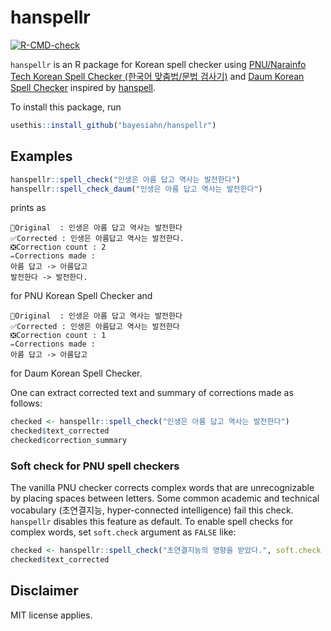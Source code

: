 # hanspellr
<!-- badges: start -->
  [![R-CMD-check](https://github.com/bayesiahn/hanspellr/workflows/R-CMD-check/badge.svg)](https://github.com/bayesiahn/hanspellr/actions)
<!-- badges: end -->

`hanspellr` is an R package for Korean spell checker using [PNU/Narainfo Tech Korean Spell Checker (한국어 맞춤법/문법 검사기)](http://speller.cs.pusan.ac.kr/) and [Daum Korean Spell Checker](https://alldic.daum.net/grammar_checker.do) inspired by [hanspell](https://github.com/9beach/hanspell).

To install this package, run

```r
usethis::install_github("bayesiahn/hanspellr")
```

## Examples

```r
hanspellr::spell_check("인생은 아름 답고 역사는 발전한다")
hanspellr::spell_check_daum("인생은 아름 답고 역사는 발전한다")
```

prints as

```
📰Original  : 인생은 아름 답고 역사는 발전한다
✅Corrected : 인생은 아름답고 역사는 발전한다.
❎Correction count : 2
✏️Corrections made : 
아름 답고 -> 아름답고
발전한다 -> 발전한다.
```

for PNU Korean Spell Checker and

```
📰Original  : 인생은 아름 답고 역사는 발전한다
✅Corrected : 인생은 아름답고 역사는 발전한다
❎Correction count : 1
✏️Corrections made : 
아름 답고 -> 아름답고
```

for Daum Korean Spell Checker.

One can extract corrected text and summary of corrections made as follows:
```r
checked <- hanspellr::spell_check("인생은 아름 답고 역사는 발전한다")
checked$text_corrected
checked$correction_summary
```

### Soft check for PNU spell checkers
The vanilla PNU checker corrects complex words that are unrecognizable by placing spaces between letters. Some common academic and technical vocabulary (초연결지능, hyper-connected intelligence) fail this check.  `hanspellr` disables this feature as default. To enable spell checks for complex words, set `soft.check` argument as `FALSE` like:

```r
checked <- hanspellr::spell_check("초연결지능의 영향을 받았다.", soft.check = F)
checked$text_corrected
```


## Disclaimer
MIT license applies.
